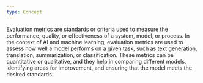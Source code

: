 ```yaml
---
type: Concept
---
```


Evaluation metrics are standards or criteria used to measure the performance, quality, or effectiveness of a system, model, or process. In the context of AI and machine learning, evaluation metrics are used to assess how well a model performs on a given task, such as text generation, translation, summarization, or classification. These metrics can be quantitative or qualitative, and they help in comparing different models, identifying areas for improvement, and ensuring that the model meets the desired standards.